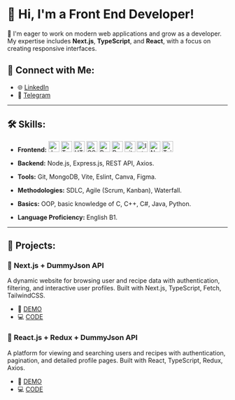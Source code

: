 # 👋 Hi, I'm a Front End Developer!

🎯 I'm eager to work on modern web applications and grow as a developer. My expertise includes **Next.js**, **TypeScript**, and **React**, with a focus on creating responsive interfaces.

## 🤝 **Connect with Me:**
- 🌐 [LinkedIn](https://www.linkedin.com/in/panchakr13)
- 📩 [Telegram](https://t.me/panchakr13)

---

## 🛠️ **Skills:**
- **Frontend:** <img src="https://img.shields.io/badge/JavaScript-282C34?logo=javascript&logoColor=F7DF1E" alt="JavaScript logo" title="JavaScript" height="25" /> <img src="https://img.shields.io/badge/TypeScript-282C34?logo=typescript&logoColor=3178C6" alt="TypeScript logo" title="TypeScript" height="25" /> <img src="https://img.shields.io/badge/HTML5-282C34?logo=html5&logoColor=E34F26" alt="HTML5 logo" title="HTML5" height="25" /> <img src="https://img.shields.io/badge/CSS3-282C34?logo=css3&logoColor=1572B6" alt="CSS3 logo" title="CSS3" height="25" /> <img src="https://shields.io/badge/react-black?logo=react&style=for-the-badge" alt="React logo" title="React" height="25" /> <img src="https://img.shields.io/badge/Redux-282C34?logo=redux&logoColor=764ABC" alt="Redux logo" title="Redux" height="25" /> <img src="https://img.shields.io/badge/git-282C34?logo=git&logoColor=F05032" alt="git logo" title="git" height="25" /> <img src="https://img.shields.io/badge/Intellij%20Idea-000?logo=intellij-idea&style=for-the-badge" alt="Intellig Idea logo" title="Intellig Idea" height="25" /> <img src="https://img.shields.io/badge/Next.js-282C34?logo=next.js&logoColor=FFFFFF" alt="Next.js logo" title="Next.js" height="25" /> <img src="https://img.shields.io/badge/Tailwind%20CSS-282C34?logo=tailwind-css&logoColor=38B2AC" alt="Tailwind CSS logo" title="Tailwind CSS" height="25" />


- **Backend:** Node.js, Express.js, REST API, Axios.
- **Tools:** Git, MongoDB, Vite, Eslint, Canva, Figma.
- **Methodologies:** SDLC, Agile (Scrum, Kanban), Waterfall.
- **Basics:** OOP, basic knowledge of C, C++, C#, Java, Python.
- **Language Proficiency:** English B1.

---

## 📂 **Projects:**

### 📱 **Next.js + DummyJson API**  
A dynamic website for browsing user and recipe data with authentication, filtering, and interactive user profiles. Built with Next.js, TypeScript, Fetch, TailwindCSS.
- 🎥 [DEMO](https://dummyjson-users-recipes-nextjs-cfac.vercel.app/)
- 💻 [CODE](https://github.com/panchakr13/dummyjson-users-recipes-nextjs)


### 📱 **React.js + Redux + DummyJson API**  
A platform for viewing and searching users and recipes with authentication, pagination, and detailed profile pages. Built with React, TypeScript, Redux, Axios.
- 🎥 [DEMO](https://dummyjson-users-recipes-react.vercel.app)
- 💻 [CODE](https://github.com/panchakr13/dummyjson-users-recipes-react)

